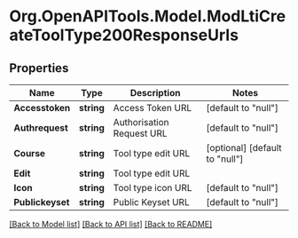 # Org.OpenAPITools.Model.ModLtiCreateToolType200ResponseUrls

## Properties

Name | Type | Description | Notes
------------ | ------------- | ------------- | -------------
**Accesstoken** | **string** | Access Token URL | [default to "null"]
**Authrequest** | **string** | Authorisation Request URL | [default to "null"]
**Course** | **string** | Tool type edit URL | [optional] [default to "null"]
**Edit** | **string** | Tool type edit URL | 
**Icon** | **string** | Tool type icon URL | [default to "null"]
**Publickeyset** | **string** | Public Keyset URL | [default to "null"]

[[Back to Model list]](../README.md#documentation-for-models) [[Back to API list]](../README.md#documentation-for-api-endpoints) [[Back to README]](../README.md)

